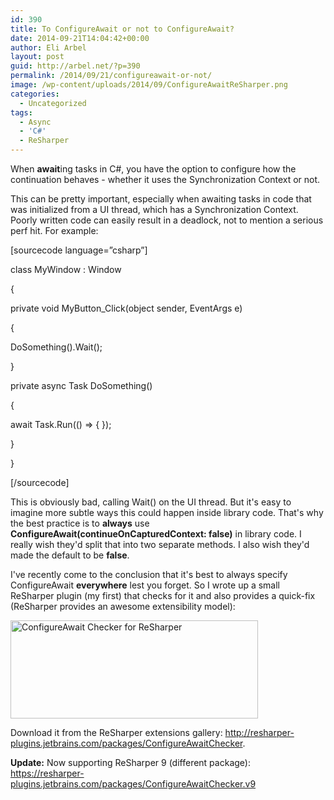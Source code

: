 ```yaml
---
id: 390
title: To ConfigureAwait or not to ConfigureAwait?
date: 2014-09-21T14:04:42+00:00
author: Eli Arbel
layout: post
guid: http://arbel.net/?p=390
permalink: /2014/09/21/configureawait-or-not/
image: /wp-content/uploads/2014/09/ConfigureAwaitReSharper.png
categories:
  - Uncategorized
tags:
  - Async
  - 'C#'
  - ReSharper
---
```

When **await**ing tasks in C#, you have the option to configure how the continuation behaves - whether it uses the Synchronization Context or not.

This can be pretty important, especially when awaiting tasks in code that was initialized from a UI thread, which has a Synchronization Context. Poorly written code can easily result in a deadlock, not to mention a serious perf hit. For example:

[sourcecode language=&#8221;csharp&#8221;]
  
class MyWindow : Window
  
{
    
private void MyButton_Click(object sender, EventArgs e)
    
{
      
DoSomething().Wait();
    
}

private async Task DoSomething()
    
{
       
await Task.Run(() => { });
    
}
  
}
  
[/sourcecode]

This is obviously bad, calling Wait() on the UI thread. But it's easy to imagine more subtle ways this could happen inside library code. That's why the best practice is to **always** use **ConfigureAwait(continueOnCapturedContext: false)** in library code. I really wish they'd split that into two separate methods. I also wish they'd made the default to be **false**.

I've recently come to the conclusion that it's best to always specify ConfigureAwait **everywhere** lest you forget. So I wrote up a small ReSharper plugin (my first) that checks for it and also provides a quick-fix (ReSharper provides an awesome extensibility model):

<img class="wp-image-393 size-full" src="https://arbel.net/wp-content/uploads/2014/09/ConfigureAwaitReSharper.png" alt="ConfigureAwait Checker for ReSharper" width="396" height="157" srcset="https://arbel.net/wp-content/uploads/2014/09/ConfigureAwaitReSharper.png 396w, https://arbel.net/wp-content/uploads/2014/09/ConfigureAwaitReSharper-300x118.png 300w" sizes="(max-width: 396px) 100vw, 396px" />

Download it from the ReSharper extensions gallery: <http://resharper-plugins.jetbrains.com/packages/ConfigureAwaitChecker>.

**Update:** Now supporting ReSharper 9 (different package): <https://resharper-plugins.jetbrains.com/packages/ConfigureAwaitChecker.v9>